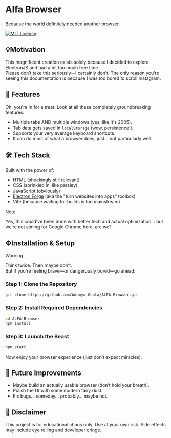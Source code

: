 # Alfa Browser

Because the world definitely needed another browser.

[![MIT License](https://img.shields.io/badge/License-MIT-blue.svg)](https://github.com/Adamya-Gupta/ALFA-Browser/blob/main/LICENSE)

## 💡Motivation 
This magnificent creation exists solely because I decided to explore ElectronJS and had a bit too much free time.<br>
Please don’t take this seriously—I certainly don’t. The only reason you’re seeing this documentation is because I was too bored to scroll Instagram.

## 📌 Features
Oh, you're in for a treat. Look at all these completely groundbreaking features:
- Multiple tabs AND multiple windows (yes, like it's 2005).
- Tab data gets saved in `localStorage` (wow, persistence!).
- Supports your very average keyboard shortcuts.
- It can do most of what a browser does, just... not particularly well.

## 🛠️ Tech Stack
Built with the power of:
- HTML (shockingly still relevant)
- CSS (sprinkled in, like parsley)
- JavaScript (obviously)
- [Electron Forge](https://www.electronforge.io/) (aka the "turn websites into apps" toolbox)
- Vite (because waiting for builds is too mainstream)

>[!NOTE]
>Yes, this could've been done with better tech and actual optimization... but we’re not aiming for Google Chrome here, are we?

## ⚙️Installation & Setup

>[!Warning]
>Think twice. Then maybe don’t. <br>
>But if you're feeling brave—or dangerously bored—go ahead:

### Step 1: Clone the Repository

```bash
git clone https://github.com/Adamya-Gupta/ALFA-Browser.git
```

### Step 2: Install Required Dependencies

```bash
cd ALFA-Browser
npm install
```

### Step 3: Launch the Beast
```bash
npm start
```
Now enjoy your browser experience (just don’t expect miracles).

## 🚀 Future Improvements
- Maybe build an actually usable browser (don’t hold your breath).
- Polish the UI with some modern fairy dust.
- Fix bugs... someday... probably... maybe not.

## 🤷 Disclaimer
This project is for educational chaos only. Use at your own risk. Side effects may include eye rolling and developer cringe.